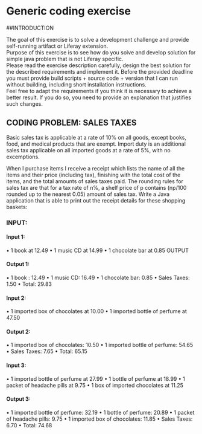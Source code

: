 # Generic	coding	exercise	

##INTRODUCTION

The	goal	of	this	exercise	is	to	solve	a	development	challenge	and	provide	self-running	artifact	or	Liferay	extension.	
Purpose	of	this	exercise	is	to	see	how	do	you	solve	and	develop	solution for	simple	java	problem	that	is	not	Liferay	specific.		
Please	read	the	exercise	description	carefully,	design	the	best	solution	for the	described	requirements	and	implement	it.	
Before	the	provided	deadline	you	must	provide	build	scripts	+	source	code	+	version	that	I	can	run	without	building,	including	short	installation instructions.	
Feel	free	to	adapt	the	requirements	if	you	think	it	is	necessary	to	achieve a	better	result.	If	you	do	so,	you	need	to	provide	an	explanation	that justifies	such	changes.	

## CODING PROBLEM: SALES TAXES
Basic	sales	tax	is	applicable	at	a	rate	of	10%	on	all	goods,	except	books, food,	and	medical	products	that	are	exempt.	Import	duty	is	an	additional sales	tax	applicable	on	all	imported	goods	at	a	rate	of	5%,	with	no excemptions.
	
When	I	purchase	items	I	receive	a	receipt	which	lists	the	name	of	all	the items	and	their	price	(including	tax),	finishing	with	the	total	cost	of	the items,	and	the	total	amounts	of	sales	taxes	paid.	The	rounding	rules	for	
sales	tax	are	that	for	a	tax	rate	of	n%,	a	shelf	price	of	p	contains	(np/100	rounded	up	to	the	nearest	0.05)	amount	of	sales	tax.
Write	a	Java	application	that	is	able	to	print	out	the	receipt	details	for these	shopping	baskets:	
	
### INPUT:

#### Input 1:
• 1 book at 12.49
• 1 music CD at 14.99
• 1 chocolate bar at 0.85 OUTPUT
#### Output 1:
• 1 book : 12.49
• 1 music CD: 16.49
• 1 chocolate bar: 0.85
• Sales Taxes: 1.50
• Total: 29.83

#### Input 2:
• 1 imported box of chocolates at 10.00
• 1 imported bottle of perfume at 47.50
#### Output 2:
• 1 imported box of chocolates: 10.50
• 1 imported bottle of perfume: 54.65
• Sales Taxes: 7.65
• Total: 65.15

#### Input 3:
• 1 imported bottle of perfume at 27.99
• 1 bottle of perfume at 18.99
• 1 packet of headache pills at 9.75
• 1 box of imported chocolates at 11.25
#### Output 3:
• 1 imported bottle of perfume: 32.19
• 1 bottle of perfume: 20.89
• 1 packet of headache pills: 9.75
• 1 imported box of chocolates: 11.85
• Sales Taxes: 6.70
• Total: 74.68